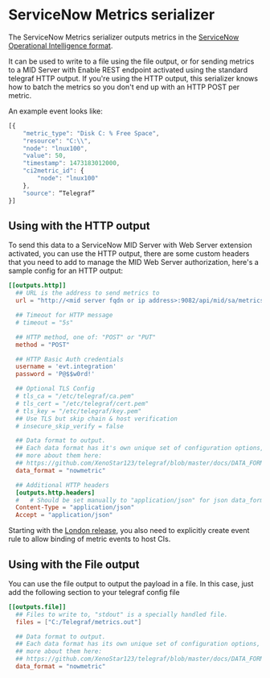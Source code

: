 # ServiceNow Metrics serializer

The ServiceNow Metrics serializer outputs metrics in the [ServiceNow Operational Intelligence format][ServiceNow-format].

It can be used to write to a file using the file output, or for sending metrics to a MID Server with Enable REST endpoint activated using the standard telegraf HTTP output.
If you're using the HTTP output, this serializer knows how to batch the metrics so you don't end up with an HTTP POST per metric.

[ServiceNow-format]: https://docs.servicenow.com/bundle/london-it-operations-management/page/product/event-management/reference/mid-POST-metrics.html

An example event looks like:

```javascript
[{
    "metric_type": "Disk C: % Free Space",
    "resource": "C:\\",
    "node": "lnux100",
    "value": 50,
    "timestamp": 1473183012000,
    "ci2metric_id": {
        "node": "lnux100"
    },
    "source": “Telegraf”
}]
```

## Using with the HTTP output

To send this data to a ServiceNow MID Server with Web Server extension activated, you can use the HTTP output, there are some custom headers that you need to add to manage the MID Web Server authorization, here's a sample config for an HTTP output:

```toml
[[outputs.http]]
  ## URL is the address to send metrics to
  url = "http://<mid server fqdn or ip address>:9082/api/mid/sa/metrics"

  ## Timeout for HTTP message
  # timeout = "5s"

  ## HTTP method, one of: "POST" or "PUT"
  method = "POST"

  ## HTTP Basic Auth credentials
  username = 'evt.integration'
  password = 'P@$$w0rd!'

  ## Optional TLS Config
  # tls_ca = "/etc/telegraf/ca.pem"
  # tls_cert = "/etc/telegraf/cert.pem"
  # tls_key = "/etc/telegraf/key.pem"
  ## Use TLS but skip chain & host verification
  # insecure_skip_verify = false

  ## Data format to output.
  ## Each data format has it's own unique set of configuration options, read
  ## more about them here:
  ## https://github.com/XenoStar123/telegraf/blob/master/docs/DATA_FORMATS_OUTPUT.md
  data_format = "nowmetric"

  ## Additional HTTP headers
  [outputs.http.headers]
  #   # Should be set manually to "application/json" for json data_format
  Content-Type = "application/json"
  Accept = "application/json"
```

Starting with the [London release](https://docs.servicenow.com/bundle/london-it-operations-management/page/product/event-management/task/event-rule-bind-metrics-to-host.html
),
you also need to explicitly create event rule to allow binding of metric events to host CIs.

## Using with the File output

You can use the file output to output the payload in a file.
In this case, just add the following section to your telegraf config file

```toml
[[outputs.file]]
  ## Files to write to, "stdout" is a specially handled file.
  files = ["C:/Telegraf/metrics.out"]

  ## Data format to output.
  ## Each data format has its own unique set of configuration options, read
  ## more about them here:
  ## https://github.com/XenoStar123/telegraf/blob/master/docs/DATA_FORMATS_OUTPUT.md
  data_format = "nowmetric"
```
